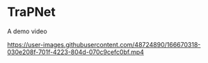 # TraPNet

A demo video

https://user-images.githubusercontent.com/48724890/166670318-030e208f-701f-4223-804d-070c9cefc0bf.mp4



